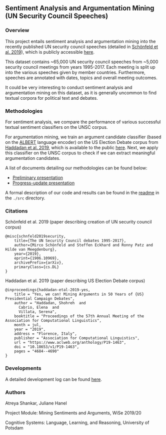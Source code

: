 ## Sentiment Analysis and Argumentation Mining (UN Security Council Speeches)

### Overview

This project entails sentiment analysis and argumentation mining into the recently published UN security council speeches (detailed in [Schönfeld et al. 2019](https://arxiv.org/abs/1906.10969)), which is publicly accessible [here](https://dataverse.harvard.edu/dataset.xhtml?persistentId=doi:10.7910/DVN/KGVSYH).

This dataset contains ~65,000 UN security council speeches from ~5,000 security council meetings from years 1995-2017. Each meeting is split up into the various speeches given by member countries. Furthermore, speeches are annotated with dates, topics and overall meeting outcomes.

It could be very interesting to conduct sentiment analysis and argumentation mining on this dataset, as it is generally uncommon to find textual corpora for political text and debates.

### Methodologies

For sentiment analysis, we compare the performance of various successful textual sentiment classifiers on the UNSC corpus.

For argumentation mining, we train an argument candidate classifier (based on the [ALBERT](https://github.com/google-research/ALBERT) language encoder) on the US Election Debate corpus from [Haddadan et al. 2019](https://www.aclweb.org/anthology/P19-1463/), which is available to the public [here](https://github.com/ElecDeb60To16/Dataset). Next, we apply this classifier on the UNSC corpus to check if we can extract meaningful argumentation candidates.

A list of documents detailing our methodologies can be found below:

* [Preliminary presentation](/docs/prelim_presentation/main.pdf)
* [Progress-update presentation](/docs/progress_presentation/main.pdf)

A formal description of our code and results can be found in the [readme](/src/README.md) in the `./src` directory.

### Citations

Schönfeld et al. 2019 (paper describing creation of UN security council corpus)

```
@misc{schnfeld2019security,
    title={The UN Security Council debates 1995-2017},
    author={Mirco Schönfeld and Steffen Eckhard and Ronny Patz and Hilde van Meegdenburg},
    year={2019},
    eprint={1906.10969},
    archivePrefix={arXiv},
    primaryClass={cs.DL}
}
```

Haddadan et al. 2019 (paper describing US Election Debate corpus)

```
@inproceedings{haddadan-etal-2019-yes,
    title = "Yes, we can! Mining Arguments in 50 Years of {US} Presidential Campaign Debates",
    author = "Haddadan, Shohreh  and
      Cabrio, Elena  and
      Villata, Serena",
    booktitle = "Proceedings of the 57th Annual Meeting of the Association for Computational Linguistics",
    month = jul,
    year = "2019",
    address = "Florence, Italy",
    publisher = "Association for Computational Linguistics",
    url = "https://www.aclweb.org/anthology/P19-1463",
    doi = "10.18653/v1/P19-1463",
    pages = "4684--4690"
}
```

### Developments

A detailed development log can be found [here](/docs/shankar_todos.md).

### Authors

Atreya Shankar, Juliane Hanel

Project Module: Mining Sentiments and Arguments, WiSe 2019/20

Cognitive Systems: Language, Learning, and Reasoning, University of Potsdam
